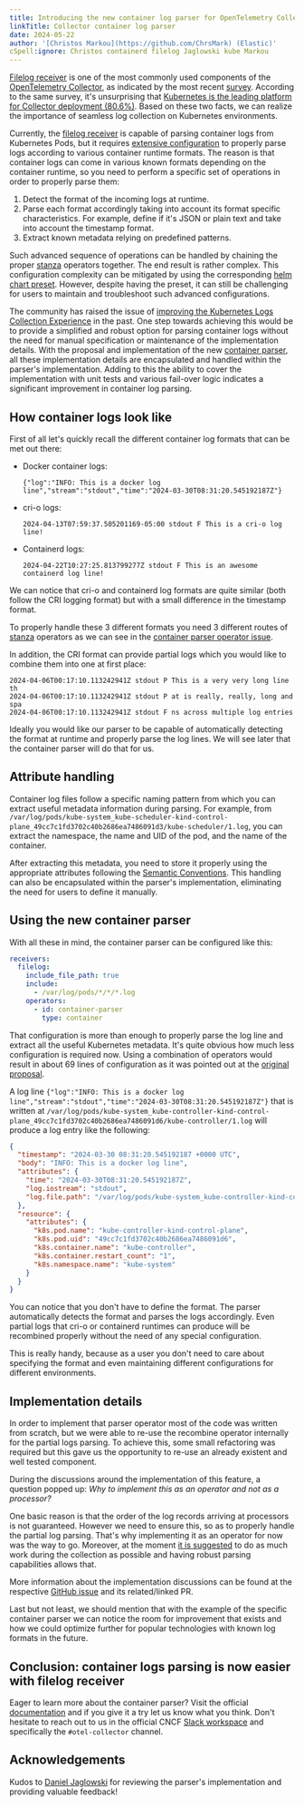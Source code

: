 ```yaml
---
title: Introducing the new container log parser for OpenTelemetry Collector
linkTitle: Collector container log parser
date: 2024-05-22
author: '[Christos Markou](https://github.com/ChrsMark) (Elastic)'
cSpell:ignore: Christos containerd filelog Jaglowski kube Markou
---
```


[Filelog receiver](https://github.com/open-telemetry/opentelemetry-collector-contrib/tree/main/receiver/filelogreceiver)
is one of the most commonly used components of the
[OpenTelemetry Collector](/docs/collector), as indicated by the most recent
[survey](/blog/2024/otel-collector-survey/#otel-components-usage). According to
the same survey, it's unsurprising that
[Kubernetes is the leading platform for Collector deployment (80.6%)](/blog/2024/otel-collector-survey/#deployment-scale-and-environment).
Based on these two facts, we can realize the importance of seamless log
collection on Kubernetes environments.

Currently, the
[filelog receiver](https://github.com/open-telemetry/opentelemetry-collector-contrib/blob/v0.100.0/receiver/filelogreceiver/README.md)
is capable of parsing container logs from Kubernetes Pods, but it requires
[extensive configuration](https://github.com/open-telemetry/opentelemetry-helm-charts/blob/aaa70bde1bf8bf15fc411282468ac6d2d07f772d/charts/opentelemetry-collector/templates/_config.tpl#L206-L282)
to properly parse logs according to various container runtime formats. The
reason is that container logs can come in various known formats depending on the
container runtime, so you need to perform a specific set of operations in order
to properly parse them:

1. Detect the format of the incoming logs at runtime.
2. Parse each format accordingly taking into account its format specific
   characteristics. For example, define if it's JSON or plain text and take into
   account the timestamp format.
3. Extract known metadata relying on predefined patterns.

Such advanced sequence of operations can be handled by chaining the proper
[stanza](https://github.com/open-telemetry/opentelemetry-collector-contrib/tree/main/pkg/stanza)
operators together. The end result is rather complex. This configuration
complexity can be mitigated by using the corresponding
[helm chart preset](https://github.com/open-telemetry/opentelemetry-helm-charts/tree/main/charts/opentelemetry-collector#configuration-for-kubernetes-container-logs).
However, despite having the preset, it can still be challenging for users to
maintain and troubleshoot such advanced configurations.

The community has raised the issue of
[improving the Kubernetes Logs Collection Experience](https://github.com/open-telemetry/opentelemetry-collector-contrib/issues/25251)
in the past. One step towards achieving this would be to provide a simplified
and robust option for parsing container logs without the need for manual
specification or maintenance of the implementation details. With the proposal
and implementation of the new
[container parser](https://github.com/open-telemetry/opentelemetry-collector-contrib/issues/31959),
all these implementation details are encapsulated and handled within the
parser's implementation. Adding to this the ability to cover the implementation
with unit tests and various fail-over logic indicates a significant improvement
in container log parsing.

## How container logs look like

First of all let's quickly recall the different container log formats that can
be met out there:

- Docker container logs:

  `{"log":"INFO: This is a docker log line","stream":"stdout","time":"2024-03-30T08:31:20.545192187Z"}`

- cri-o logs:

  `2024-04-13T07:59:37.505201169-05:00 stdout F This is a cri-o log line!`

- Containerd logs:

  `2024-04-22T10:27:25.813799277Z stdout F This is an awesome containerd log line!`

We can notice that cri-o and containerd log formats are quite similar (both
follow the CRI logging format) but with a small difference in the timestamp
format.

To properly handle these 3 different formats you need 3 different routes of
[stanza](https://github.com/open-telemetry/opentelemetry-collector-contrib/tree/main/pkg/stanza)
operators as we can see in the
[container parser operator issue](https://github.com/open-telemetry/opentelemetry-collector-contrib/issues/31959).

In addition, the CRI format can provide partial logs which you would like to
combine them into one at first place:

```text
2024-04-06T00:17:10.113242941Z stdout P This is a very very long line th
2024-04-06T00:17:10.113242941Z stdout P at is really, really, long and spa
2024-04-06T00:17:10.113242941Z stdout F ns across multiple log entries
```

Ideally you would like our parser to be capable of automatically detecting the
format at runtime and properly parse the log lines. We will see later that the
container parser will do that for us.

## Attribute handling

Container log files follow a specific naming pattern from which you can extract
useful metadata information during parsing. For example, from
`/var/log/pods/kube-system_kube-scheduler-kind-control-plane_49cc7c1fd3702c40b2686ea7486091d3/kube-scheduler/1.log`,
you can extract the namespace, the name and UID of the pod, and the name of the
container.

After extracting this metadata, you need to store it properly using the
appropriate attributes following the
[Semantic Conventions](/docs/specs/semconv/resource/k8s/). This handling can
also be encapsulated within the parser's implementation, eliminating the need
for users to define it manually.

## Using the new container parser

With all these in mind, the container parser can be configured like this:

```yaml
receivers:
  filelog:
    include_file_path: true
    include:
      - /var/log/pods/*/*/*.log
    operators:
      - id: container-parser
        type: container
```

That configuration is more than enough to properly parse the log line and
extract all the useful Kubernetes metadata. It's quite obvious how much less
configuration is required now. Using a combination of operators would result in
about 69 lines of configuration as it was pointed out at the
[original proposal](https://github.com/open-telemetry/opentelemetry-collector-contrib/issues/31959).

A log line
`{"log":"INFO: This is a docker log line","stream":"stdout","time":"2024-03-30T08:31:20.545192187Z"}`
that is written at
`/var/log/pods/kube-system_kube-controller-kind-control-plane_49cc7c1fd3702c40b2686ea7486091d6/kube-controller/1.log`
will produce a log entry like the following:

```json
{
  "timestamp": "2024-03-30 08:31:20.545192187 +0000 UTC",
  "body": "INFO: This is a docker log line",
  "attributes": {
    "time": "2024-03-30T08:31:20.545192187Z",
    "log.iostream": "stdout",
    "log.file.path": "/var/log/pods/kube-system_kube-controller-kind-control-plane_49cc7c1fd3702c40b2686ea7486091d6/kube-controller/1.log"
  },
  "resource": {
    "attributes": {
      "k8s.pod.name": "kube-controller-kind-control-plane",
      "k8s.pod.uid": "49cc7c1fd3702c40b2686ea7486091d6",
      "k8s.container.name": "kube-controller",
      "k8s.container.restart_count": "1",
      "k8s.namespace.name": "kube-system"
    }
  }
}
```

You can notice that you don't have to define the format. The parser
automatically detects the format and parses the logs accordingly. Even partial
logs that cri-o or containerd runtimes can produce will be recombined properly
without the need of any special configuration.

This is really handy, because as a user you don't need to care about specifying
the format and even maintaining different configurations for different
environments.

## Implementation details

In order to implement that parser operator most of the code was written from
scratch, but we were able to re-use the recombine operator internally for the
partial logs parsing. To achieve this, some small refactoring was required but
this gave us the opportunity to re-use an already existent and well tested
component.

During the discussions around the implementation of this feature, a question
popped up: _Why to implement this as an operator and not as a processor?_

One basic reason is that the order of the log records arriving at processors is
not guaranteed. However we need to ensure this, so as to properly handle the
partial log parsing. That's why implementing it as an operator for now was the
way to go. Moreover, at the moment
[it is suggested](https://github.com/open-telemetry/opentelemetry-collector-contrib/issues/32080#issuecomment-2035301178)
to do as much work during the collection as possible and having robust parsing
capabilities allows that.

More information about the implementation discussions can be found at the
respective
[GitHub issue](https://github.com/open-telemetry/opentelemetry-collector-contrib/issues/31959)
and its related/linked PR.

Last but not least, we should mention that with the example of the specific
container parser we can notice the room for improvement that exists and how we
could optimize further for popular technologies with known log formats in the
future.

## Conclusion: container logs parsing is now easier with filelog receiver

Eager to learn more about the container parser? Visit the official
[documentation](https://github.com/open-telemetry/opentelemetry-collector-contrib/blob/main/pkg/stanza/docs/operators/container.md)
and if you give it a try let us know what you think. Don't hesitate to reach out
to us in the official CNCF [Slack workspace](https://slack.cncf.io/) and
specifically the `#otel-collector` channel.

## Acknowledgements

Kudos to [Daniel Jaglowski](https://github.com/djaglowski) for reviewing the
parser's implementation and providing valuable feedback!
